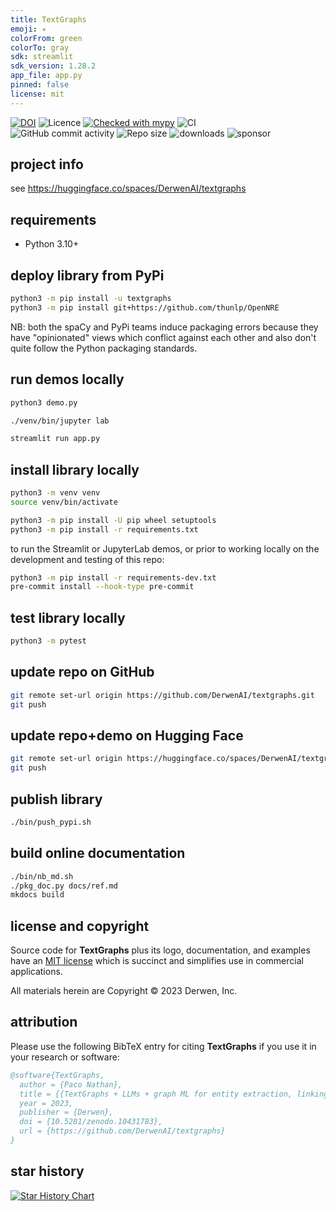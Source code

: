 ```yaml
---
title: TextGraphs
emoji: ✴
colorFrom: green
colorTo: gray
sdk: streamlit
sdk_version: 1.28.2
app_file: app.py
pinned: false
license: mit
---
```


[![DOI](https://zenodo.org/badge/735568863.svg)](https://zenodo.org/doi/10.5281/zenodo.10431783)
![Licence](https://img.shields.io/github/license/DerwenAI/textgraphs)
[![Checked with mypy](http://www.mypy-lang.org/static/mypy_badge.svg)](http://mypy-lang.org/)
![CI](https://github.com/DerwenAI/textgraphs/workflows/CI/badge.svg)
<br/>
![GitHub commit activity](https://img.shields.io/github/commit-activity/w/DerwenAI/textgraphs?style=plastic)
![Repo size](https://img.shields.io/github/repo-size/DerwenAI/textgraphs)
![downloads](https://img.shields.io/pypi/dm/textgraphs)
![sponsor](https://img.shields.io/github/sponsors/ceteri)


## project info

see <https://huggingface.co/spaces/DerwenAI/textgraphs>


## requirements

  * Python 3.10+


## deploy library from PyPi

```bash
python3 -m pip install -u textgraphs
python3 -m pip install git+https://github.com/thunlp/OpenNRE
```

NB: both the spaCy and PyPi teams induce packaging errors
because they have "opinionated" views which conflict against
each other and also don't quite follow the Python packaging
standards.


## run demos locally

```bash
python3 demo.py
```

```bash
./venv/bin/jupyter lab
```

```bash
streamlit run app.py
```


## install library locally

```bash
python3 -m venv venv
source venv/bin/activate

python3 -m pip install -U pip wheel setuptools
python3 -m pip install -r requirements.txt
```

to run the Streamlit or JupyterLab demos, or prior to working
locally on the development and testing of this repo:

```bash
python3 -m pip install -r requirements-dev.txt
pre-commit install --hook-type pre-commit
```

## test library locally

```bash
python3 -m pytest
```


## update repo on GitHub

```bash
git remote set-url origin https://github.com/DerwenAI/textgraphs.git
git push
```


## update repo+demo on Hugging Face

```bash
git remote set-url origin https://huggingface.co/spaces/DerwenAI/textgraphs
git push
```


## publish library

```bash
./bin/push_pypi.sh
```


## build online documentation

```bash
./bin/nb_md.sh
./pkg_doc.py docs/ref.md
mkdocs build
```


## license and copyright

Source code for **TextGraphs** plus its logo, documentation, and
examples have an [MIT license](https://spdx.org/licenses/MIT.html)
which is succinct and simplifies use in commercial applications.

All materials herein are Copyright &copy; 2023 Derwen, Inc.


## attribution

Please use the following BibTeX entry for citing **TextGraphs** if you
use it in your research or software:
```bibtex
@software{TextGraphs,
  author = {Paco Nathan},
  title = {{TextGraphs + LLMs + graph ML for entity extraction, linking, ranking, and constructing a lemma graph}},
  year = 2023,
  publisher = {Derwen},
  doi = {10.5281/zenodo.10431783},
  url = {https://github.com/DerwenAI/textgraphs}
}
```


## star history

[![Star History Chart](https://api.star-history.com/svg?repos=derwenai/textgraphs&type=Date)](https://star-history.com/#derwenai/textgraphs&Date)
